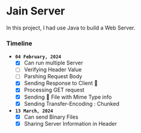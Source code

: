 # Jain Server
In this project, I had use Java to build a Web Server.

### Timeline
- **`04 February, 2024`**
  - [x] Can run multiple Server
  - [ ] Verifying Header Value
  - [ ] Parshing Request Body
  - [x] Sending Response to Client :iphone:
  - [x] Processing GET request
  - [x] Sending :file_folder: File with Mime Type info
  - [x] Sending Transfer-Encoding : Chunked

- **`13 March, 2024`**
  - [x] Can send Binary Files
  - [x] Sharing Server Information in Header
